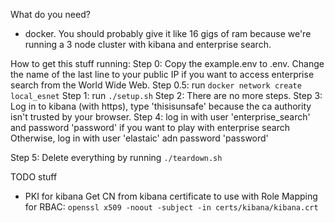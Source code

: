 What do you need?
* docker.  You should probably give it like 16 gigs of ram because we're running a 3 node cluster with kibana and enterprise search.  

How to get this stuff running:
Step 0: Copy the example.env to .env. Change the name of the last line to your public IP if you want to access enterprise search from the World Wide Web.
Step 0.5: run `docker network create local_esnet`
Step 1: run `./setup.sh`
Step 2: There are no more steps.
Step 3: Log in to kibana (with https), type 'thisisunsafe' because the ca authority isn't trusted by your browser.
Step 4: log in with user 'enterprise_search' and password 'password' if you want to play with enterprise search
        Otherwise, log in with user 'elastaic' adn password 'password'

Step 5: Delete everything by running `./teardown.sh`



TODO stuff
* PKI for kibana
Get CN from kibana certificate to use with Role Mapping for RBAC:
`openssl x509 -noout -subject -in certs/kibana/kibana.crt`
